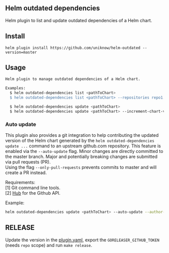 Helm outdated dependencies
--------------------------

Helm plugin to list and update outdated dependencies of a Helm chart.

## Install

```
helm plugin install https://github.com/uniknow/helm-outdated --version=master
```

## Usage

```bash
Helm plugin to manage outdated dependencies of a Helm chart.

Examples:
  $ helm outdated-dependencies list <pathToChart> 										- Checks if there's a newer version of any dependency available in the specified repository.
  $ helm outdated-dependencies list <pathToChart> --repositories repo1.corp,repo2.corp 	- Checks if there's a newer version of any dependency available only using the given repositories. 

  $ helm outdated-dependencies update <pathToChart> 							- Updates all outdated dependencies to the latest version found in the repository.
  $ helm outdated-dependencies update <pathToChart> --increment-chart-version	- Updates all outdated dependencies to the latest version found in the repository and increments the version of the Helm chart.
```

### Auto update

This plugin also provides a git integration to help contributing the updated version of the Helm chart generated by the `helm outdated-dependencies update ...` command to an upstream github.com repository. 
This feature is enabled via the `--auto-update` flag. 
Minor changes are directly committed to the master branch. Major and potentially breaking changes are submitted via pull requests (PR).  
Using the flag `--only-pull-requests` prevents commits to master and will create a PR instead.

Requirements:  
[1] Git command line tools.  
[2] [Hub](https://github.com/github/hub) for the Github API.

Example:

```bash
helm outdated-dependencies update <pathToChart> --auto-update --author-name=sapcc-bot --author-email=sapcc-bot@sap.com
```

## RELEASE

Update the version in the [plugin.yaml](plugin.yaml), export the `GORELEASER_GITHUB_TOKEN` (needs `repo` scope) and run `make release`.
